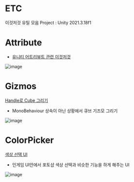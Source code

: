 # ETC
이것저것 유틸 모음
Project : Unity 2021.3.18f1

# Attribute
- [유니티 어트리뷰트 관련 이것저것](https://github.com/Hanjo92/ETC/blob/main/Assets/Scripts/Attributes/Attributes.md)

![image](https://github.com/Hanjo92/ETC/assets/26320361/fcdb79e3-c209-4eda-8bc3-57010b8db706)

# Gizmos
[Handle로 Cube 그리기](https://seunghus.tistory.com/74)

- MonoBehaviour 상속이 아닌 상황에서 큐브 기즈모 그리기

![image](https://github.com/Hanjo92/ETC/assets/26320361/4f4cda04-5aa2-4c96-9f00-0559c75c21e3)

# ColorPicker
[색상 선택 UI](https://seunghus.tistory.com/97)

- 인게임 UI안에서 포토샵 색상 선택과 비슷한 기능을 하게 해주는 UI

![image](https://github.com/Hanjo92/ETC/assets/26320361/a805752d-6864-48a0-80e3-8687c65389b6)
